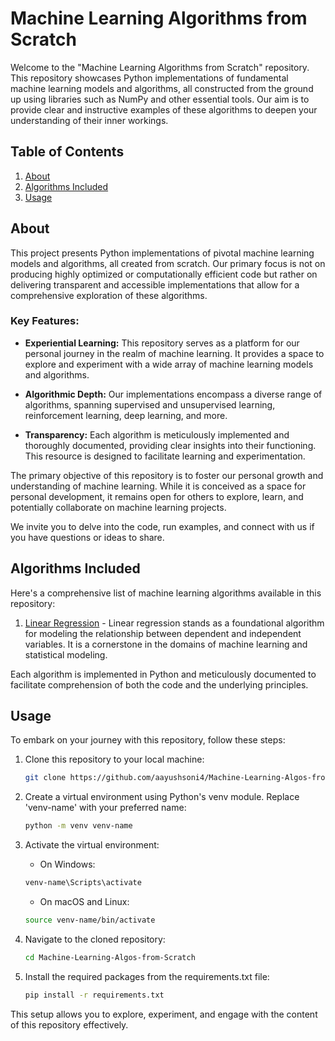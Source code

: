 # Machine Learning Algorithms from Scratch

Welcome to the "Machine Learning Algorithms from Scratch" repository. This repository showcases Python implementations of fundamental machine learning models and algorithms, all constructed from the ground up using libraries such as NumPy and other essential tools. Our aim is to provide clear and instructive examples of these algorithms to deepen your understanding of their inner workings.

## Table of Contents

1. [About](#about)
2. [Algorithms Included](#algorithms-included)
3. [Usage](#usage)

## About

This project presents Python implementations of pivotal machine learning models and algorithms, all created from scratch. Our primary focus is not on producing highly optimized or computationally efficient code but rather on delivering transparent and accessible implementations that allow for a comprehensive exploration of these algorithms.

### Key Features:

- **Experiential Learning:** This repository serves as a platform for our personal journey in the realm of machine learning. It provides a space to explore and experiment with a wide array of machine learning models and algorithms.

- **Algorithmic Depth:** Our implementations encompass a diverse range of algorithms, spanning supervised and unsupervised learning, reinforcement learning, deep learning, and more.

- **Transparency:** Each algorithm is meticulously implemented and thoroughly documented, providing clear insights into their functioning. This resource is designed to facilitate learning and experimentation.

The primary objective of this repository is to foster our personal growth and understanding of machine learning. While it is conceived as a space for personal development, it remains open for others to explore, learn, and potentially collaborate on machine learning projects.

We invite you to delve into the code, run examples, and connect with us if you have questions or ideas to share.

## Algorithms Included

Here's a comprehensive list of machine learning algorithms available in this repository:

1. [Linear Regression](https://github.com/aayushsoni4/Machine-Learning-Algos-from-Scratch/blob/main/LinearRegression.py) - Linear regression stands as a foundational algorithm for modeling the relationship between dependent and independent variables. It is a cornerstone in the domains of machine learning and statistical modeling.

Each algorithm is implemented in Python and meticulously documented to facilitate comprehension of both the code and the underlying principles.

## Usage

To embark on your journey with this repository, follow these steps:

1. Clone this repository to your local machine:

    ```bash
    git clone https://github.com/aayushsoni4/Machine-Learning-Algos-from-Scratch.git
    ```

2. Create a virtual environment using Python's venv module. Replace 'venv-name' with your preferred name:

    ```bash
    python -m venv venv-name
    ```

3. Activate the virtual environment:

    - On Windows:

    ```bash
    venv-name\Scripts\activate
    ```

    - On macOS and Linux:

    ```bash
    source venv-name/bin/activate
    ```

4. Navigate to the cloned repository:

    ```bash
    cd Machine-Learning-Algos-from-Scratch
    ```

5. Install the required packages from the requirements.txt file:

    ```bash
    pip install -r requirements.txt
    ```

This setup allows you to explore, experiment, and engage with the content of this repository effectively.
